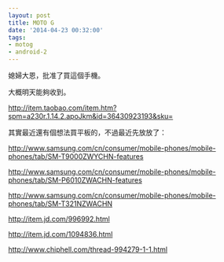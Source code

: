```yaml
---
layout: post
title: MOTO G
date: '2014-04-23 00:32:00'
tags:
- motog
- android-2
---
```


媳婦大恩，批准了買這個手機。

大概明天能夠收到。

http://item.taobao.com/item.htm?spm=a230r.1.14.2.apoJkm&id=36430923193&sku=

其實最近還有個想法買平板的，不過最近先放放了：

http://www.samsung.com/cn/consumer/mobile-phones/mobile-phones/tab/SM-T9000ZWYCHN-features

http://www.samsung.com/cn/consumer/mobile-phones/mobile-phones/tab/SM-P6010ZWACHN-features

http://www.samsung.com/cn/consumer/mobile-phones/mobile-phones/tab/SM-T321NZWACHN

http://item.jd.com/996992.html

http://item.jd.com/1094836.html

http://www.chiphell.com/thread-994279-1-1.html